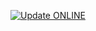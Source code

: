 [![Update ONLINE](https://github.com/halakkitach/ONLINE/actions/workflows/update-ONLINE.yml/badge.svg)](https://github.com/halakkitach/ONLINE/actions/workflows/update-ONLINE.yml)
